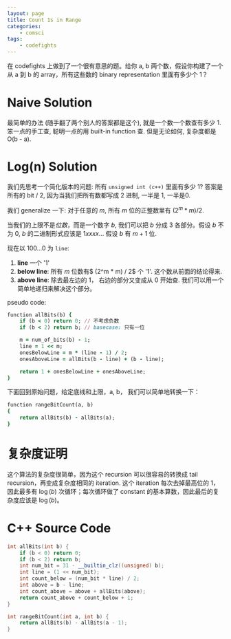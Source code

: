 ```yaml
---
layout: page
title: Count 1s in Range
categories:
	- comsci
tags:
    - codefights
---
```


在 codefights 上做到了一个很有意思的题。给你 a, b 两个数，假设你构建了一个从 a 到 b 的 array，所有这些数的 binary representation 里面有多少个 1？

# Naive Solution

最简单的办法 (随手翻了两个别人的答案都是这个), 就是一个数一个数查有多少 1. 笨一点的手工查, 聪明一点的用 built-in function 查. 但是无论如何, 复杂度都是 O(b - a).

# Log(n) Solution

我们先思考一个简化版本的问题: 所有 `unsigned int (c++)` 里面有多少 1? 答案是所有的 bit / 2, 因为当我们把所有数都写成 2 进制, 一半是 1, 一半是0.

我们 generalize 一下: 对于任意的 $m$, 所有 $m$ 位的正整数里有 $(2^m * m) / 2$.

当我们的上限不是*位数*，而是一个数字 $b$, 我们可以把 $b$ 分成 3 各部分。假设 $b$ 不为 0, $b$ 的二进制形式应该是 $1xxxx$... 假设 $b$ 有 $m + 1$ 位.

现在以 $100...0$ 为 `line`:

1. **line** 一个 '1'
2. **below line**: 所有 $m$ 位数有$ (2^m * m) / 2$ 个 '1'. 这个数从前面的结论得来.
3. **above line**: 除去最左边的 $1$， 右边的部分又变成从 $0$ 开始查. 我们可以用一个简单地递归来解决这个部分。

pseudo code:

```ruby
function allBits(b) {
    if (b < 0) return 0; // 不考虑负数
    if (b < 2) return b; // basecase: 只有一位

    m = num_of_bits(b) - 1;
    line = 1 << m;
    onesBelowLine = m * (line - 1) / 2;
    onesAboveLine = allBits(b - line) + (b - line);

    return 1 + onesBelowLine + onesAboveLine;
}
```

下面回到原始问题，给定底线和上限，a, b， 我们可以简单地转换一下：

```ruby
function rangeBitCount(a, b)
{
    return allBits(b) - allBits(a);
}
```

# 复杂度证明

这个算法的复杂度很简单，因为这个 recursion 可以很容易的转换成 tail recursion，再变成复杂度相同的 iteration. 这个 iteration 每次去掉最高位的 1，因此最多有 $\log(b)$ 次循环；每次循环做了 constant 的基本算数，因此最后的复杂度应该是 $\log(b)$。


# C++ Source Code

```cpp
int allBits(int b) {
    if (b < 0) return 0;
    if (b < 2) return b;
    int num_bit = 31 - __builtin_clz((unsigned) b);
    int line = (1 << num_bit);
    int count_below = (num_bit * line) / 2;
    int above = b - line;
    int count_above = above + allBits(above);
    return count_above + count_below + 1;
}

int rangeBitCount(int a, int b) {
    return allBits(b) - allBits(a - 1);
}
```
